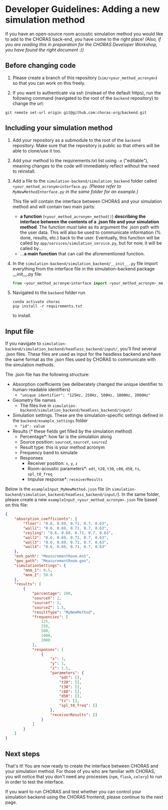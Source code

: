 # Developer Guidelines: Adding a new simulation method

If you have an open-source room acoustic simulation method you would like to add to the CHORAS back-end, you have come to the right place! _(Also, if you are reading this in preparation for the CHORAS Developer Workshop, you have found the right document :))_

## Before changing code

1. Please create a branch of this repository (`sim/<your_method_acronym>`) so that you can work on this freely.

2. If you want to authenticate via ssh (instead of the default https), run the following command (navigated to the root of the `backend` repository) to change the url:

``` shell
git remote set-url origin git@github.com:choras-org/backend.git
```

## Including your simulation method

1. Add your repository as a submodule to the root of the `backend` repository. Make sure that the repository is public so that others will be able to clone/use it too.

2. Add your method to the requirements.txt list using `-e` ("editable"), meaning changes to the code will immediately reflect without the need to reinstall.

3. Add a file to the `simulation-backend/simulation_backend` folder called `<your_method_acronym>interface.py`. _(Please refer to `MyNewMethodInterface.py` in the same folder for an example.)_

    This file will contain the interface between CHORAS and your simulation method and will contain two main parts:

    - **a function** (`<your_method_acronym>_method()`) **describing the interface between the contents of a .json file and your simulation method**. The function _must_ take as its argument the .json path with the user data. This will also be used to communicate information (% done, results, etc.) back to the user. Eventually, this function will be called by `app/services/simulation_service.py`, but for now, it will be called by...
    - ...**a main function** that can call the aforementioned function.

4. In the `simulation-backend/simulation_backend/__init__.py` file import everything from the interface file in the simulation-backend package \_\_init\_\_.py file:

    ```python
    from <your_method_acronym>interface import <your_method_acronym>_method
    ```

5. Navigated to the `backend` folder run

    ``` shell
    conda activate choras
    pip install -r requirements.txt
    ```

    to install.

## Input file

If you navigate to `simulation-backend/simulation_backend/headless_backend/input/`, you'll find several .json files. These files are used as input for the headless backend and have the same format as the .json files used by CHORAS to communicate with the simulation methods.

The .json file has the following structure:

- Absorption coefficients (we deliberately changed the unique identifier to human-readable identifiers)
  - `"unique identifier": "125Hz, 250Hz, 500Hz, 1000Hz, 2000Hz"`
- Geometry file names
  - The files live in `simulation-backend/simulation_backend/headless_backend/input/`
- Simulation settings. These are the simulation-specific settings defined in the `backend/example_settings` folder
  - `"id": value`
- Results (* these fields get filled by the simulation method)
  - Percentage*: how far is the simulation along
  - Source position: `sourceX`, `sourceY`, `sourceZ`
  - Result type: this is your method acronym
  - Frequency band to simulate
  - Responses
    - Receiver position: `x`, `y`, `z`
    - Room-acoustic parameters*: `edt`, `t20`, `t30`, `c80`, `d50`, `ts`, `spl_t0_freq`
    - Impulse response*: `receiverResults`

Below is the `exampleInput_MyNewMethod.json` file (in `simulation-backend/simulation_backend/headless_backend/input/`). In the same folder, please create a new `exampleInput_<your_method_acronym>.json` file based on this file:

```json
{
    "absorption_coefficients": {
        "floor": "0.6, 0.69, 0.71, 0.7, 0.63",
        "wall1": "0.6, 0.69, 0.71, 0.7, 0.63",
        "ceiling": "0.6, 0.69, 0.71, 0.7, 0.63",
        "wall2": "0.6, 0.69, 0.71, 0.7, 0.63",
        "wall3": "0.6, 0.69, 0.71, 0.7, 0.63",
        "wall4": "0.6, 0.69, 0.71, 0.7, 0.63"
    },
    "msh_path": "MeasurementRoom.msh",
    "geo_path": "MeasurementRoom.geo",
    "simulationSettings": {
        "mnm_1": 0.5,
        "mnm_2": 50.0
    },
    "results": [
        {
            "percentage": 100,
            "sourceX": 2,
            "sourceY": 2,
            "sourceZ": 1.5,
            "resultType": "MyNewMethod",
            "frequencies": [
                125,
                250,
                500,
                1000,
                2000
            ],
            "responses": [
                {
                    "x": 1,
                    "y": 1,
                    "z": 1.5,
                    "parameters": {
                        "edt": [],
                        "t20": [],
                        "t30": [],
                        "c80": [],
                        "d50": [],
                        "ts": [],
                        "spl_t0_freq": []
                    },
                    "receiverResults": []
                }
            ]
        }
    ]
}
```

## Next steps

That's it! You are now ready to create the interface between CHORAS and your simulation method. For those of you who are familiar with CHORAS, you will notice that you don't need any processes (`npm`, `flask`, `celery`) to run in order to test the interface.

If you want to run CHORAS and test whether you can control your simulation backend using the CHORAS frontend, please continue to the next page.
